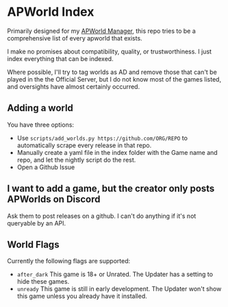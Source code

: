 # APWorld Index

Primarily designed for my [APWorld Manager](https://github.com/silasary/Archipelago/releases?q=Manager), this repo tries to be a comprehensive list of every apworld that exists.

I make no promises about compatibility, quality, or trustworthiness.  I just index everything that can be indexed.

Where possible, I'll try to tag worlds as AD and remove those that can't be played in the the Official Server, but I do not know most of the games listed, and oversights have almost certainly occurred.

## Adding a world

You have three options:
* Use `scripts/add_worlds.py https://github.com/ORG/REPO` to automatically scrape every release in that repo.
* Manually create a yaml file in the index folder with the Game name and repo, and let the nightly script do the rest.
* Open a Github Issue

## I want to add a game, but the creator only posts APWorlds on Discord

Ask them to post releases on a github.  I can't do anything if it's not queryable by an API.

## World Flags
Currently the following flags are supported:
* `after_dark` This game is 18+ or Unrated.  The Updater has a setting to hide these games.
* `unready` This game is still in early development.  The Updater won't show this game unless you already have it installed.

